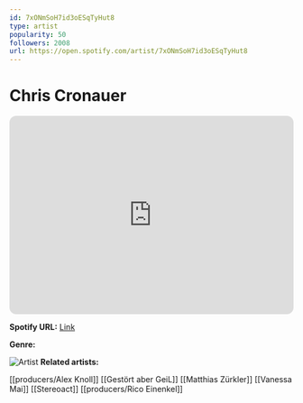 ```yaml
---
id: 7xONmSoH7id3oESqTyHut8
type: artist
popularity: 50
followers: 2008
url: https://open.spotify.com/artist/7xONmSoH7id3oESqTyHut8
---
```

# Chris Cronauer

<iframe style="border-radius:12px" src="https://open.spotify.com/embed/artist/7xONmSoH7id3oESqTyHut8" width="100%" height="352" frameBorder="0" allowfullscreen="" allow="autoplay; clipboard-write; encrypted-media; fullscreen; picture-in-picture" loading="lazy"></iframe>

**Spotify URL:** [Link](https://open.spotify.com/artist/7xONmSoH7id3oESqTyHut8)

**Genre:** 

![Artist](https://i.scdn.co/image/ab6761610000e5eb4fcdd9209e1d9760e6e9d491)
**Related artists:**

[[producers/Alex Knoll]]
[[Gestört aber GeiL]]
[[Matthias Zürkler]]
[[Vanessa Mai]]
[[Stereoact]]
[[producers/Rico Einenkel]]
